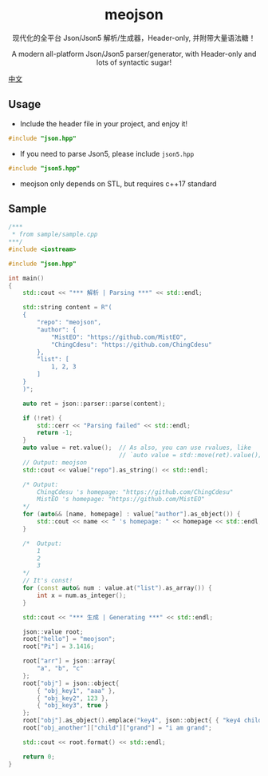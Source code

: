 <div align="center">

# meojson

现代化的全平台 Json/Json5 解析/生成器，Header-only, 并附带大量语法糖！

A modern all-platform Json/Json5 parser/generator, with Header-only and lots of syntactic sugar!

</div>

[中文](./README.md)

## Usage

- Include the header file in your project, and enjoy it!  

```cpp
#include "json.hpp"
```

- If you need to parse Json5, please include `json5.hpp`

```cpp
#include "json5.hpp"
```

- meojson only depends on STL, but requires c++17 standard

## Sample

```cpp
/***
 * from sample/sample.cpp
***/
#include <iostream>

#include "json.hpp"

int main()
{
    std::cout << "*** 解析 | Parsing ***" << std::endl;

    std::string content = R"(
    {
        "repo": "meojson",
        "author": {
            "MistEO": "https://github.com/MistEO",
            "ChingCdesu": "https://github.com/ChingCdesu"
        },
        "list": [
            1, 2, 3
        ]
    }
    )";

    auto ret = json::parser::parse(content);

    if (!ret) {
        std::cerr << "Parsing failed" << std::endl;
        return -1;
    }
    auto value = ret.value();  // As also, you can use rvalues, like  
                               // `auto value = std::move(ret).value();`
    // Output: meojson
    std::cout << value["repo"].as_string() << std::endl;

    /* Output:
        ChingCdesu 's homepage: "https://github.com/ChingCdesu"
        MistEO 's homepage: "https://github.com/MistEO"
    */
    for (auto&& [name, homepage] : value["author"].as_object()) {
        std::cout << name << " 's homepage: " << homepage << std::endl;
    }

    /*  Output:
        1
        2
        3
    */
    // It's const!
    for (const auto& num : value.at("list").as_array()) {
        int x = num.as_integer();
    }

    std::cout << "*** 生成 | Generating ***" << std::endl;

    json::value root;
    root["hello"] = "meojson";
    root["Pi"] = 3.1416;

    root["arr"] = json::array{
        "a", "b", "c"
    };
    root["obj"] = json::object{
        { "obj_key1", "aaa" },
        { "obj_key2", 123 },
        { "obj_key3", true }
    };
    root["obj"].as_object().emplace("key4", json::object{ { "key4 child", "lol" } });
    root["obj_another"]["child"]["grand"] = "i am grand";

    std::cout << root.format() << std::endl;

    return 0;
}

```

